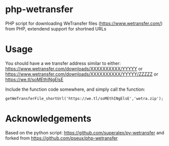 # php-wetransfer

PHP script for downloading WeTransfer files (https://www.wetransfer.com/) from PHP, extendend support for shortned URLs

# Usage

You should have a we transfer address similar to either:  
https://www.wetransfer.com/downloads/XXXXXXXXXX/YYYYY or  
https://www.wetransfer.com/downloads/XXXXXXXXXX/YYYYY/ZZZZZ or
https://we.tl/soMEthINgElsE

Include the function code somewhere, and simply call the function:

    getWeTransferFile_shortUrl('https://we.tl/soMEthINgElsE','wetra.zip');

# Acknowledgements

Based on the python script:  https://github.com/superalex/py-wetransfer and forked from https://github.com/pseux/php-wetransfer
